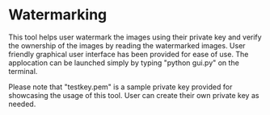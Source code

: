 # Watermarking

This tool helps user watermark the images using their private key and verify the ownership of the images by reading the watermarked images. User friendly graphical user interface has been provided for ease of use. The applocation can be launched simply by typing "python gui.py" on the terminal.

Please note that "testkey.pem" is a sample private key provided for showcasing the usage of this tool. User can create their own private key as needed.
